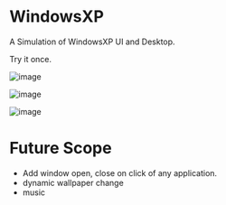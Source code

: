 # WindowsXP
A Simulation of  WindowsXP UI and Desktop.

Try it once. 

![image](https://user-images.githubusercontent.com/22127564/141634070-92a226d2-cbfb-45be-a42f-677ce97f7719.png)

![image](https://user-images.githubusercontent.com/22127564/141633780-51660ec9-5dc1-4411-9e34-63a392da427d.png)

![image](https://user-images.githubusercontent.com/22127564/141634346-9afbed3e-f443-43ca-ab99-a19cdba5aadd.png)

# Future Scope

- Add window open, close on click of any application.
- dynamic wallpaper change
- music 
